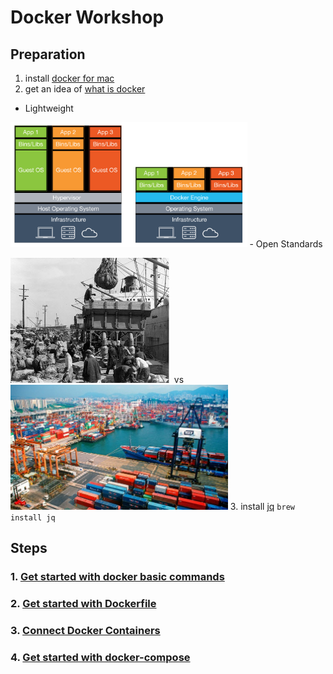 # Docker Workshop

## Preparation
1. install [docker for mac](https://docs.docker.com/docker-for-mac/)
2. get an idea of [what is docker](https://www.docker.com/what-docker)
  - Lightweight

  <img src="./docs/images/vm-vs-docker-container.png" height="200px">
  - Open Standards

  <img src="./docs/images/pre-container-goods-movement.jpg" height="200px"/>&nbsp; vs &nbsp;<img src="./docs/images/post-container-goods-movement.jpg" height="200px"/>
3. install [jq](https://stedolan.github.io/jq/) `brew install jq`

## Steps
### 1. [Get started with docker basic commands](./docs/step-1.md)
### 2. [Get started with Dockerfile](./docs/step-2.md)
### 3. [Connect Docker Containers](./docs/step-3.md)
### 4. [Get started with docker-compose](./docs/step-4.md)
